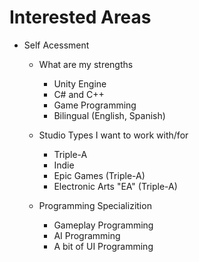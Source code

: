 # Interested Areas

* Self Acessment

    * What are my strengths
 
      - Unity Engine
      - C# and C++
      - Game Programming
      - Bilingual (English, Spanish)
        
   * Studio Types I want to work with/for

        - Triple-A
        - Indie
        - Epic Games (Triple-A)
        - Electronic Arts "EA" (Triple-A)
    
   * Programming Specializition
 
        - Gameplay Programming
        - AI Programming
        - A bit of UI Programming
